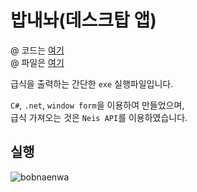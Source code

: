 # 밥내놔(데스크탑 앱)

@ 코드는 [여기](https://github.com/sunrabbit123/GSM-Service)    
@ 파일은 [여기](https://drive.google.com/file/d/13GjZLtqfWw78p0TkU65qdvrFhB5X4Cdh/view)  

급식을 출력하는 간단한 `exe` 실행파일입니다.  

`C#`, `.net`, `window form`을 이용하여 만들었으며,  
급식 가져오는 것은 `Neis API`를 이용하였습니다.  

## 실행 
![bobnaenwa](https://user-images.githubusercontent.com/64676070/124097277-6175ed00-da96-11eb-977c-31ec2a41eb85.gif)

<comment />